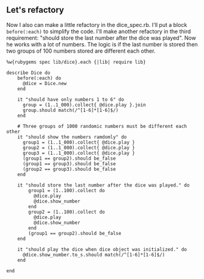 ## Let's refactory

Now I also can make a little refactory in the dice_spec.rb. I'll put a block `before(:each)` to simplify the code. I'll make another refactory in the third requirement: "should store the last number after the dice was played". Now he works with a lot of numbers. The logic is if the last number is stored then two groups of 100 numbers stored are different each other.

	%w{rubygems spec lib/dice}.each {|lib| require lib}

	describe Dice do 
		before(:each) do
		  @dice = Dice.new
		end

		it "should have only numbers 1 to 6" do 
		  group = (1..1_000).collect{ @dice.play }.join
		  group.should match(/^[1-6]*[1-6]$/)
		end

		# Three groups of 1000 randomic numbers must be different each other
		it "should show the numbers ramdomly" do 
		  group1 = (1..1_000).collect{ @dice.play }
		  group2 = (1..1_000).collect{ @dice.play }
		  group3 = (1..1_000).collect{ @dice.play }
		  (group1 == group2).should be_false
		  (group1 == group3).should be_false
		  (group2 == group3).should be_false
		end

		it "should store the last number after the dice was played." do 
			group1 = (1..100).collect do 
			  @dice.play 
			  @dice.show_number 
			end
			group2 = (1..100).collect do 
			  @dice.play
			  @dice.show_number 
			end	
			(group1 == group2).should be_false
		end
	
		it "should play the dice when dice object was initialized." do
		  @dice.show_number.to_s.should match(/^[1-6]*[1-6]$/)
		end

	end
